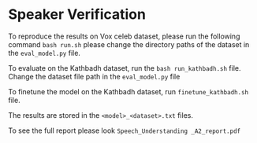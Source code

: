 # Speaker Verification

To reproduce the results on Vox celeb dataset, please run the following command `bash run.sh` please change the directory paths of the dataset in the `eval_model.py` file.


To evaluate on the Kathbadh dataset, run the `bash run_kathbadh.sh` file. Change the dataset file path in the `eval_model.py` file

To finetune the model on the Kathbadh dataset, run `finetune_kathbadh.sh` file.

The results are stored in the `<model>_<dataset>.txt` files.

To see the full report please look `Speech_Understanding _A2_report.pdf`
